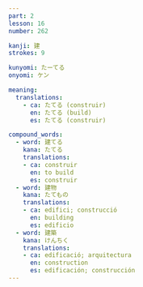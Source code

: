```yaml
---
part: 2
lesson: 16
number: 262

kanji: 建
strokes: 9

kunyomi: たーてる
onyomi: ケン

meaning:
  translations:
    - ca: たてる (construir)
      en: たてる (build)
      es: たてる (construir)

compound_words:
  - word: 建てる
    kana: たてる
    translations:
    - ca: construir
      en: to build
      es: construir
  - word: 建物
    kana: たてもの
    translations:
    - ca: edifici; construcció
      en: building
      es: edificio
  - word: 建築
    kana: けんちく
    translations:
    - ca: edificació; arquitectura
      en: construction
      es: edificación; construcción
---
```

